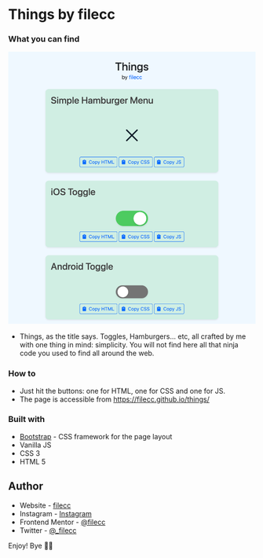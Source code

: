 # Things by filecc

### What you can find

![](./screenshot.png)

- Things, as the title says. Toggles, Hamburgers... etc, all crafted by me with one thing in mind: simplicity. You will not find here all that ninja code you used to find all around the web. 


### How to

- Just hit the buttons: one for HTML, one for CSS and one for JS.
- The page is accessible from https://filecc.github.io/things/ 


### Built with

- [Bootstrap](https://tailwindcss.com/) - CSS framework for the page layout
- Vanilla JS
- CSS 3
- HTML 5

## Author

- Website - [filecc](https://www.filecc.dev)
- Instagram - [Instagram](https://www.instagram.com/filecc)
- Frontend Mentor - [@filecc](https://www.frontendmentor.io/profile/filecc)
- Twitter - [@_filecc](https://www.twitter.com/_filecc)

Enjoy!
Bye 🥰🌈
